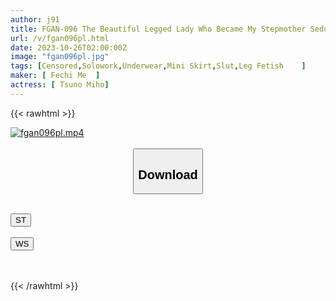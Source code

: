 ```yaml
---
author: j91
title: FGAN-096 The Beautiful Legged Lady Who Became My Stepmother Seduces Me With Her Miniskirt And Panty Shots, But She Just Stops Short And Doesn't Let Me Cum... Miho Touno
url: /v/fgan096pl.html
date: 2023-10-26T02:00:00Z
image: "fgan096pl.jpg"
tags: [Censored,Solowork,Underwear,Mini Skirt,Slut,Leg Fetish	 ]
maker: [ Fechi Me  ]
actress: [ Tsuno Miho]
---
```



{{< rawhtml >}}

<div class="video" data-videoid="9PjDwxvjBbCaKXQ">
    <a href="javascript:;">
        <img src="https://my.j91.asia/v/fgan096pl.jpg" width="WIDTH" height="HEIGHT" alt="fgan096pl.mp4" loading="lazy">
    </a>
</div>

<script type="text/javascript" src="https://j91.asia/asset/on-demand-st.js"></script>

<br>
  <link rel="stylesheet" href="https://j91.asia/asset/bs5.css">
  
  <center>
  <button class="btn btn-primary" type="button" data-bs-toggle="collapse" data-bs-target=".multi-collapse" aria-expanded="false" aria-controls="multiCollapseExample1 multiCollapseExample2"><h2>Download</h2></button></center>
</p>
<div class="row">
  <div class="col">
    <div class="collapse multi-collapse" id="multiCollapseExample1">
      <div class="card card-body">
	      	      <br>
<div class="buttons">  
<a href="https://streamtape.to/v/9PjDwxvjBbCaKXQ"><button class="btn-hover color-3"><i class="fa fa-download"></i> ST</button></a></div>
    </div>
  </div>
</div>
  <div class="col">
    <div class="collapse multi-collapse" id="multiCollapseExample2">
      <div class="card card-body">
	      <br>
<div class="buttons">
    <a href="https://wolfstream.tv/72f68d89n54x"><button class="btn-hover color-9"><i class="fa fa-download"></i> WS</button></a></div>
<br><br>
      </div>
    </div>
  </div>
</div>

{{< /rawhtml >}}